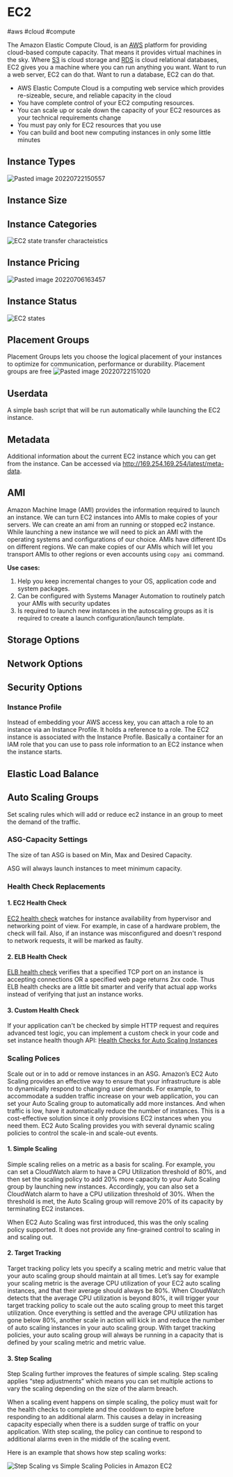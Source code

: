 # EC2

#aws #cloud #compute 

The Amazon Elastic Compute Cloud, is an [AWS](Cloud%20Computing/AWS/AWS.md) platform for providing cloud-based compute capacity. That means it provides virtual machines in the sky. Where [S3](Cloud%20Computing/AWS/Storage/S3.md) is cloud storage and [RDS](Cloud%20Computing/AWS/Databases/RDS.md) is cloud relational databases, EC2 gives you a machine where you can run anything you want. Want to run a web server, EC2 can do that. Want to run a database, EC2 can do that.  
-   AWS Elastic Compute Cloud is a computing web service which provides re-sizeable, secure, and reliable capacity in the cloud
-   You have complete control of your EC2 computing resources.
-   You can scale up or scale down the capacity of your EC2 resources as your technical requirements change
-   You must pay only for EC2 resources that you use
-   You can build and boot new computing instances in only some little minutes

## Instance Types
![Pasted image 20220722150557](Cloud%20Computing/AWS/Compute/Pasted%20image%2020220722150557.png)

## Instance Size

## Instance Categories

![EC2 state transfer characteistics](Cloud%20Computing/AWS/EC2%20state%20transfer%20characteistics.png)

## Instance Pricing

![Pasted image 20220706163457](Cloud%20Computing/Pasted%20image%2020220706163457.png)


## Instance Status
![EC2 states](Cloud%20Computing/AWS/EC2%20states.png)


## Placement Groups

Placement Groups lets you choose the logical placement of your instances to optimize for communication, performance or durability. Placement groups are free
![Pasted image 20220722151020](Cloud%20Computing/AWS/Compute/Pasted%20image%2020220722151020.png)


## Userdata
A simple bash script that will be run automatically while launching the EC2 instance. 


## Metadata
Additional information about the current EC2 instance which you can get from the instance. Can be accessed via http://169.254.169.254/latest/meta-data.

## AMI
Amazon Machine Image (AMI) provides the information required to launch an instance. We can turn EC2 instances into AMIs to make copies of your servers. We can create an ami from an running or stopped ec2 instance. While launching a new instance we will need to pick an AMI with the operating systems and configurations of our choice. AMIs have different IDs on different regions. We can make copies of our AMIs which will let you transport AMIs to other regions or even accounts using `copy ami` command.

**Use cases:**
1. Help you keep incremental changes to your OS, application code and system packages.
2. Can be configured with Systems Manager Automation to routinely patch your AMIs with security updates
3. Is required to launch new instances in the autoscaling groups as it is required to create a launch configuration/launch template.


## Storage Options


## Network Options


## Security Options

### Instance Profile
Instead of embedding your AWS access key, you can attach a role to an instance via an Instance Profile. It holds a reference to a role. The EC2 instance is associated with the Instance Profile. Basically a container for an IAM role that you can use to pass role information to an EC2 instance when the instance starts.


## Elastic Load Balance


## Auto Scaling Groups
Set scaling rules which will add or reduce ec2 instance in an group to meet the demand of the traffic. 

### ASG-Capacity Settings

The size of tan ASG is based on Min, Max and Desired Capacity.

ASG will always launch instances to meet minimum capacity.


### Health Check Replacements

#### 1. EC2 Health Check
[EC2 health check](http://docs.aws.amazon.com/AWSEC2/latest/UserGuide/monitoring-system-instance-status-check.html) watches for instance availability from hypervisor and networking point of view. For example, in case of a hardware problem, the check will fail. Also, if an instance was misconfigured and doesn't respond to network requests, it will be marked as faulty.

#### 2. ELB Health Check
[ELB health check](http://docs.aws.amazon.com/elasticloadbalancing/latest/classic/elb-healthchecks.html) verifies that a specified TCP port on an instance is accepting connections OR a specified web page returns 2xx code. Thus ELB health checks are a little bit smarter and verify that actual app works instead of verifying that just an instance works.

#### 3. Custom Health Check
If your application can't be checked by simple HTTP request and requires advanced test logic, you can implement a custom check in your code and set instance health though API: [Health Checks for Auto Scaling Instances](http://docs.aws.amazon.com/autoscaling/latest/userguide/healthcheck.html)

### Scaling Polices
Scale out or in to add or remove instances in an ASG.
Amazon’s EC2 Auto Scaling provides an effective way to ensure that your infrastructure is able to dynamically respond to changing user demands. For example, to accommodate a sudden traffic increase on your web application, you can set your Auto Scaling group to automatically add more instances. And when traffic is low, have it automatically reduce the number of instances. This is a cost-effective solution since it only provisions EC2 instances when you need them. EC2 Auto Scaling provides you with several dynamic scaling policies to control the scale-in and scale-out events.

#### 1. Simple Scaling
Simple scaling relies on a metric as a basis for scaling. For example, you can set a CloudWatch alarm to have a CPU Utilization threshold of 80%, and then set the scaling policy to add 20% more capacity to your Auto Scaling group by launching new instances. Accordingly, you can also set a CloudWatch alarm to have a CPU utilization threshold of 30%. When the threshold is met, the Auto Scaling group will remove 20% of its capacity by terminating EC2 instances. 

When EC2 Auto Scaling was first introduced, this was the only scaling policy supported. It does not provide any fine-grained control to scaling in and scaling out.

#### 2. Target Tracking
Target tracking policy lets you specify a scaling metric and metric value that your auto scaling group should maintain at all times. Let’s say for example your scaling metric is the average CPU utilization of your EC2 auto scaling instances, and that their average should always be 80%. When CloudWatch detects that the average CPU utilization is beyond 80%, it will trigger your target tracking policy to scale out the auto scaling group to meet this target utilization. Once everything is settled and the average CPU utilization has gone below 80%, another scale in action will kick in and reduce the number of auto scaling instances in your auto scaling group. With target tracking policies, your auto scaling group will always be running in a capacity that is defined by your scaling metric and metric value.

#### 3. Step Scaling
Step Scaling further improves the features of simple scaling. Step scaling applies “step adjustments” which means you can set multiple actions to vary the scaling depending on the size of the alarm breach. 

When a scaling event happens on simple scaling, the policy must wait for the health checks to complete and the cooldown to expire before responding to an additional alarm. This causes a delay in increasing capacity especially when there is a sudden surge of traffic on your application. With step scaling, the policy can continue to respond to additional alarms even in the middle of the scaling event. 

Here is an example that shows how step scaling works:

![Step Scaling vs Simple Scaling Policies in Amazon EC2](https://td-mainsite-cdn.tutorialsdojo.com/wp-content/uploads/2020/06/Step-Scaling1.jpg)